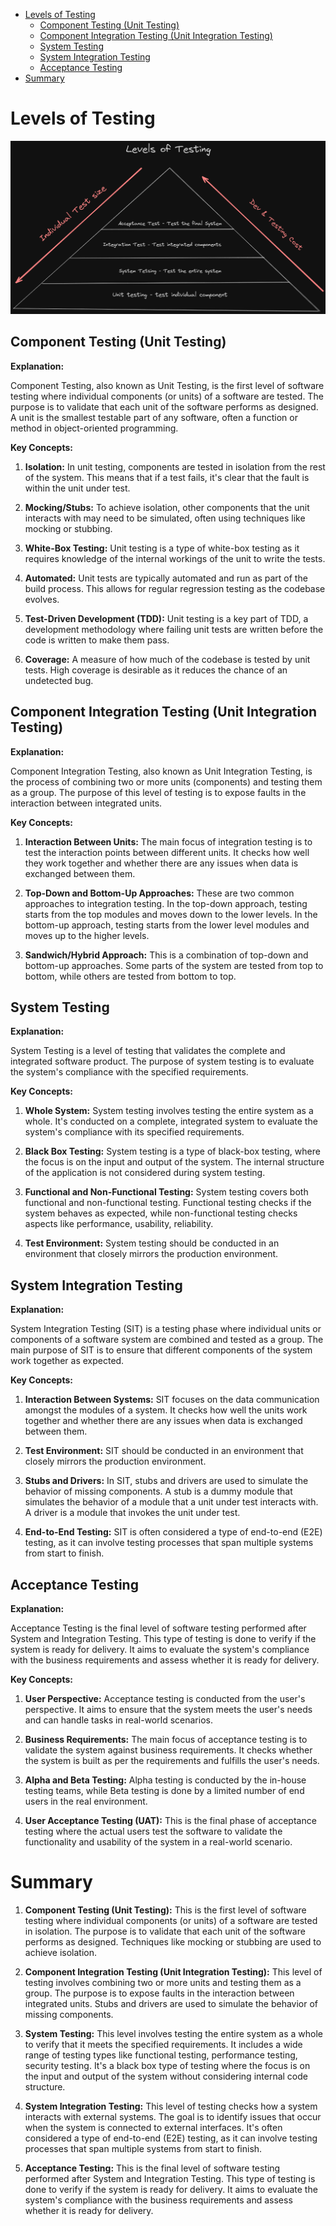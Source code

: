 - [Levels of Testing](#levels-of-testing)
  - [Component Testing (Unit Testing)](#component-testing-unit-testing)
  - [Component Integration Testing (Unit Integration Testing)](#component-integration-testing-unit-integration-testing)
  - [System Testing](#system-testing)
  - [System Integration Testing](#system-integration-testing)
  - [Acceptance Testing](#acceptance-testing)
- [Summary](#summary)

# Levels of Testing

![alt text](./images/testLevels.png)

## Component Testing (Unit Testing)

**Explanation:**

Component Testing, also known as Unit Testing, is the first level of software testing where individual components (or units) of a software are tested. The purpose is to validate that each unit of the software performs as designed. A unit is the smallest testable part of any software, often a function or method in object-oriented programming.

**Key Concepts:**

1. **Isolation:** In unit testing, components are tested in isolation from the rest of the system. This means that if a test fails, it's clear that the fault is within the unit under test.

2. **Mocking/Stubs:** To achieve isolation, other components that the unit interacts with may need to be simulated, often using techniques like mocking or stubbing.

3. **White-Box Testing:** Unit testing is a type of white-box testing as it requires knowledge of the internal workings of the unit to write the tests.

4. **Automated:** Unit tests are typically automated and run as part of the build process. This allows for regular regression testing as the codebase evolves.

5. **Test-Driven Development (TDD):** Unit testing is a key part of TDD, a development methodology where failing unit tests are written before the code is written to make them pass.

6. **Coverage:** A measure of how much of the codebase is tested by unit tests. High coverage is desirable as it reduces the chance of an undetected bug.

## Component Integration Testing (Unit Integration Testing)

**Explanation:**

Component Integration Testing, also known as Unit Integration Testing, is the process of combining two or more units (components) and testing them as a group. The purpose of this level of testing is to expose faults in the interaction between integrated units.

**Key Concepts:**

1. **Interaction Between Units:** The main focus of integration testing is to test the interaction points between different units. It checks how well they work together and whether there are any issues when data is exchanged between them.

2. **Top-Down and Bottom-Up Approaches:** These are two common approaches to integration testing. In the top-down approach, testing starts from the top modules and moves down to the lower levels. In the bottom-up approach, testing starts from the lower level modules and moves up to the higher levels.

3. **Sandwich/Hybrid Approach:** This is a combination of top-down and bottom-up approaches. Some parts of the system are tested from top to bottom, while others are tested from bottom to top.

## System Testing

**Explanation:**

System Testing is a level of testing that validates the complete and integrated software product. The purpose of system testing is to evaluate the system's compliance with the specified requirements.

**Key Concepts:**

1. **Whole System:** System testing involves testing the entire system as a whole. It's conducted on a complete, integrated system to evaluate the system's compliance with its specified requirements.

2. **Black Box Testing:** System testing is a type of black-box testing, where the focus is on the input and output of the system. The internal structure of the application is not considered during system testing.

3. **Functional and Non-Functional Testing:** System testing covers both functional and non-functional testing. Functional testing checks if the system behaves as expected, while non-functional testing checks aspects like performance, usability, reliability.

4. **Test Environment:** System testing should be conducted in an environment that closely mirrors the production environment.

## System Integration Testing

**Explanation:**

System Integration Testing (SIT) is a testing phase where individual units or components of a software system are combined and tested as a group. The main purpose of SIT is to ensure that different components of the system work together as expected.

**Key Concepts:**

1. **Interaction Between Systems:** SIT focuses on the data communication amongst the modules of a system. It checks how well the units work together and whether there are any issues when data is exchanged between them.

2. **Test Environment:** SIT should be conducted in an environment that closely mirrors the production environment.

3. **Stubs and Drivers:** In SIT, stubs and drivers are used to simulate the behavior of missing components. A stub is a dummy module that simulates the behavior of a module that a unit under test interacts with. A driver is a module that invokes the unit under test.

4. **End-to-End Testing:** SIT is often considered a type of end-to-end (E2E) testing, as it can involve testing processes that span multiple systems from start to finish.

## Acceptance Testing

**Explanation:**

Acceptance Testing is the final level of software testing performed after System and Integration Testing. This type of testing is done to verify if the system is ready for delivery. It aims to evaluate the system's compliance with the business requirements and assess whether it is ready for delivery.

**Key Concepts:**

1. **User Perspective:** Acceptance testing is conducted from the user's perspective. It aims to ensure that the system meets the user's needs and can handle tasks in real-world scenarios.

2. **Business Requirements:** The main focus of acceptance testing is to validate the system against business requirements. It checks whether the system is built as per the requirements and fulfills the user's needs.

3. **Alpha and Beta Testing:** Alpha testing is conducted by the in-house testing teams, while Beta testing is done by a limited number of end users in the real environment.

4. **User Acceptance Testing (UAT):** This is the final phase of acceptance testing where the actual users test the software to validate the functionality and usability of the system in a real-world scenario.

# Summary

1. **Component Testing (Unit Testing):** This is the first level of software testing where individual components (or units) of a software are tested in isolation. The purpose is to validate that each unit of the software performs as designed. Techniques like mocking or stubbing are used to achieve isolation.

2. **Component Integration Testing (Unit Integration Testing):** This level of testing involves combining two or more units and testing them as a group. The purpose is to expose faults in the interaction between integrated units. Stubs and drivers are used to simulate the behavior of missing components.

3. **System Testing:** This level involves testing the entire system as a whole to verify that it meets the specified requirements. It includes a wide range of testing types like functional testing, performance testing, security testing. It's a black box type of testing where the focus is on the input and output of the system without considering internal code structure.

4. **System Integration Testing:** This level of testing checks how a system interacts with external systems. The goal is to identify issues that occur when the system is connected to external interfaces. It's often considered a type of end-to-end (E2E) testing, as it can involve testing processes that span multiple systems from start to finish.

5. **Acceptance Testing:** This is the final level of software testing performed after System and Integration Testing. This type of testing is done to verify if the system is ready for delivery. It aims to evaluate the system's compliance with the business requirements and assess whether it is ready for delivery.